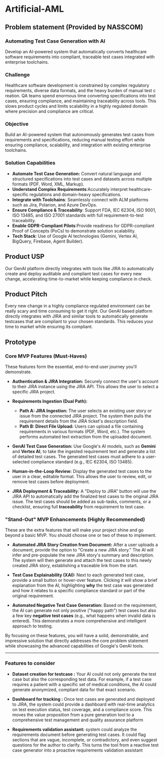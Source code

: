 # Artificial-AML

## Problem statement (Provided by NASSCOM)

### Automating Test Case Generation with AI

Develop an AI-powered system that automatically converts healthcare software requirements into compliant, traceable test cases integrated with enterprise toolchains.

### Challenge

Healthcare software development is constrained by complex regulatory requirements, diverse data formats, and the heavy burden of manual test c reation. QA teams spend enormous time converting specifications into test cases, ensuring compliance, and maintaining traceability across tools. This slows product cycles and limits scalability in a highly regulated domain where precision and compliance are critical.

### Objective

Build an AI-powered system that autonomously generates test cases from requirements and specifications, reducing manual testing effort while ensuring compliance, scalability, and integration with existing enterprise toolchains.

### Solution Capabilities

- **Automate Test Case Generation:** Convert natural language and structured specifications into test cases and datasets across multiple formats (PDF, Word, XML, Markup).
- **Understand Complex Requirements**:Accurately interpret healthcare-specific regulations and domain-heavy specifications.
- **Integrate with Toolchains**: Seamlessly connect with ALM platforms such as Jira, Polarion, and Azure DevOps.
- **Ensure Compliance & Traceability**: Support FDA, IEC 62304, ISO 9001, ISO 13485, and ISO 27001 standards with full requirement-to-test traceability.
- **Enable GDPR-Compliant Pilots**:Provide readiness for GDPR-compliant Proof of Concepts (PoCs) to demonstrate solution scalability.
- **Tech Stack**: Use of Google AI technologies (Gemini, Vertex AI, BigQuery, Firebase, Agent Builder).

## Product USP

Our GenAI platform directly integrates with tools like JIRA to automatically create and deploy auditable and compliant test cases for every new change, accelerating time-to-market while keeping compliance in check.

## Product Pitch

Every new change in a highly compliance regulated environment can be really scary and time consuming to get it right. Our GenAI based platform directly integrates with JIRA and similar tools to automatically generate testcases that are compliant to your chosen standards. This reduces your time to market while ensuring its compliant.

## Prototype

### **Core MVP Features (Must-Haves)**

These features form the essential, end-to-end user journey you'll demonstrate.

- **Authentication & JIRA Integration:** Securely connect the user's account to their JIRA instance using the JIRA API. This allows the user to select a specific JIRA project.

- **Requirements Ingestion (Dual Path):**
  - **Path A: JIRA Ingestion:** The user selects an existing user story or issue from the connected JIRA project. The system then pulls the requirement details from the JIRA ticket's description field.
  - **Path B: Direct File Upload:** Users can upload a file containing requirements in various formats (PDF, Word, etc.). The system performs automated text extraction from the uploaded document.

- **GenAI Test Case Generation:** Use Google's AI models, such as **Gemini** and **Vertex AI**, to take the ingested requirement text and generate a list of detailed test cases. The generated test cases must adhere to a user-selected compliance standard (e.g., IEC 62304, ISO 13485).

- **Human-in-the-Loop Review:** Display the generated test cases to the user in a clear, editable format. This allows the user to review, edit, or remove test cases before deployment.

- **JIRA Deployment & Traceability:** A "Deploy to JIRA" button will use the JIRA API to automatically add the finalized test cases to the original JIRA issue. The test cases should be added as sub-tasks, comments, or a checklist, ensuring full **traceability** from requirement to test case.

### **"Stand-Out" MVP Enhancements (Highly Recommended)**

These are the extra features that will make your project shine and go beyond a basic MVP. You should choose one or two of these to implement.

- **Automated JIRA Story Creation from Document:** After a user uploads a document, provide the option to "Create a new JIRA story." The AI will infer and pre-populate the new JIRA story's summary and description. The system will then generate and attach the test cases to this newly created JIRA story, establishing a traceable link from the start.

- **Test Case Explainability (XAI):** Next to each generated test case, provide a small button or hover-over feature. Clicking it will show a brief explanation from the AI, highlighting **why** the test case was generated and how it relates to a specific compliance standard or part of the original requirement.

- **Automated Negative Test Case Generation:** Based on the requirement, the AI can generate not only positive ("happy path") test cases but also a few key **negative test cases** (e.g., what happens when invalid data is entered). This demonstrates a more comprehensive and intelligent approach to testing.

By focusing on these features, you will have a solid, demonstrable, and impressive solution that directly addresses the core problem statement while showcasing the advanced capabilities of Google's GenAI tools.

---

### Features to consider

- **Dataset creation for testcase :** Your AI could not only generate the test case but also the corresponding test data. For example, if a test case requires a patient with a specific set of medical conditions, the AI could generate anonymized, compliant data for that exact scenario.

- **Dashboard for tracking :** Once test cases are generated and deployed to JIRA, the system could provide a dashboard with real-time analytics on test execution status, test coverage, and a compliance score. This moves the value proposition from a pure generation tool to a comprehensive test management and quality assurance platform

- **Requirements validation assistant:** system could analyze the requirements document before generating test cases. It could flag sections that are vague, incomplete, or contradictory, and even suggest questions for the author to clarify. This turns the tool from a reactive test case generator into a proactive requirements validation assistant
